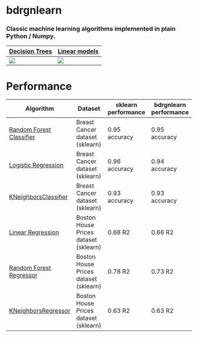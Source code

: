 # bdrgnlearn

### Classic machine learning algorithms implemented in plain Python / Numpy. 

| [Decision Trees](bdrgnlearn/tree.py) | [Linear models](bdrgnlearn/linear_model.py) | 
| ------------- | ------------- | 
| ![](demo_gifs/decision_tree_demo.gif) |  ![](demo_gifs/linreg_sgd_demo.gif) | 

# Performance
| Algorithm | Dataset | sklearn performance | bdrgnlearn performance |
| ------------- | ------------- | ------------- | ------------- |
| [Random Forest Classifier](bdrgnlearn/ensemble.py) | Breast Cancer dataset (sklearn)|0.95 accuracy|0.95 accuracy|
| [Logistic Regression](bdrgnlearn/linear_model.py) | Breast Cancer dataset (sklearn)|0.96 accuracy|0.94 accuracy|
| [KNeighborsClassifier](bdrgnlearn/neighbors.py) | Breast Cancer dataset (sklearn) |0.93 accuracy|0.93 accuracy|
| [Linear Regression](bdrgnlearn/linear_model.py) | Boston House Prices dataset (sklearn) |0.68 R2|0.66 R2|
| [Random Forest Regressor](bdrgnlearn/ensemble.py) | Boston House Prices dataset (sklearn)|0.78 R2|0.73 R2|
| [KNeighborsRegressor](bdrgnlearn/ensemble.py) | Boston House Prices dataset (sklearn) |0.63 R2|0.63 R2|
